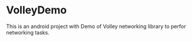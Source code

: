 # VolleyDemo

This is an android project with Demo of Volley networking library to perfor networking tasks.
